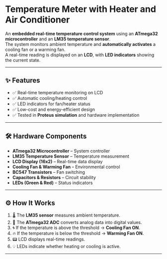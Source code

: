 #  Temperature Meter with Heater and Air Conditioner  

An **embedded real-time temperature control system** using an **ATmega32 microcontroller** and an **LM35 temperature sensor**.  
The system monitors ambient temperature and **automatically activates** a cooling fan or a warming fan.  
A real-time reading is displayed on an **LCD**, with **LED indicators** showing the current state.  

---

## ✨ Features  
- ✅ Real-time temperature monitoring on LCD  
- ✅ Automatic cooling/heating control  
- ✅ LED indicators for fan/heater status  
- ✅ Low-cost and energy-efficient design  
- ✅ Tested in **Proteus simulation** and hardware implementation  

---

## 🛠️ Hardware Components  
- **ATmega32 Microcontroller** – System controller  
- **LM35 Temperature Sensor** – Temperature measurement  
- **LCD Display (16x2)** – Real-time data display  
- **Cooling Fan & Warming Fan** – Environmental control  
- **BC547 Transistors** – Fan switching  
- **Capacitors & Resistors** – Circuit stability  
- **LEDs (Green & Red)** – Status indicators  

---

## ⚙️ How It Works  
1. 🌡️ The **LM35 sensor** measures ambient temperature.  
2. 🔄 The **ATmega32 ADC** converts analog data into digital values.  
3. 🌀 If the temperature is above the threshold → **Cooling Fan ON**.  
4. 🔥 If the temperature is below the threshold → **Warming Fan ON**.  
5. 📟 LCD displays real-time readings.  
6. 💡 LEDs indicate whether heating or cooling is active.  

---

